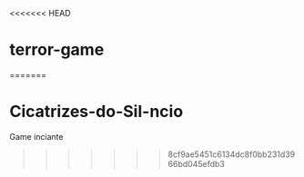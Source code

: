 <<<<<<< HEAD
# terror-game
=======
# Cicatrizes-do-Sil-ncio
Game inciante
>>>>>>> 8cf9ae5451c6134dc8f0bb231d3966bd045efdb3
